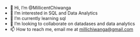 - 👋 Hi, I’m @MillicentChiwanga
- 👀 I’m interested in SQL and Data Analytics
- 🌱 I’m currently learning sql
- 💞️ I’m looking to collaborate on datadases and data analytics
- 📫 How to reach me, email me at millichiwanga@gmail.com

<!---
MillicentChiwanga/MillicentChiwanga is a ✨ special ✨ repository because its `README.md` (this file) appears on your GitHub profile.
You can click the Preview link to take a look at your changes.
--->
